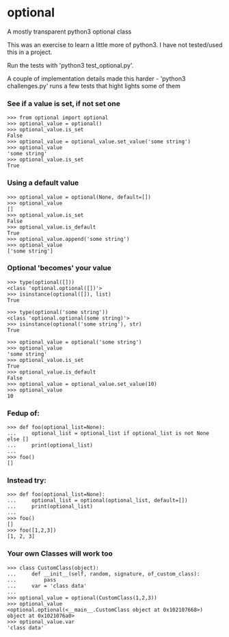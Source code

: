 # optional
A mostly transparent python3 optional class

This was an exercise to learn a little more of python3. I have not tested/used this in a project.

Run the tests with 'python3 test_optional.py'. 

A couple of implementation details made this harder - 'python3 challenges.py' runs a few tests that hight lights some of them

### See if a value is set, if not set one
    >>> from optional import optional
    >>> optional_value = optional()
    >>> optional_value.is_set
    False
    >>> optional_value = optional_value.set_value('some string')
    >>> optional_value
    'some string'
    >>> optional_value.is_set
    True

### Using a default value
    >>> optional_value = optional(None, default=[])
    >>> optional_value
    []
    >>> optional_value.is_set
    False
    >>> optional_value.is_default
    True
    >>> optional_value.append('some string')
    >>> optional_value
    ['some string']
### Optional 'becomes' your value
    >>> type(optional([]))
    <class 'optional.optional([])'>
    >>> isinstance(optional([]), list)
    True
    
    >>> type(optional('some string'))
    <class 'optional.optional(some string)'>
    >>> isinstance(optional('some string'), str)
    True
    
    >>> optional_value = optional('some string')
    >>> optional_value
    'some string'
    >>> optional_value.is_set
    True
    >>> optional_value.is_default
    False
    >>> optional_value = optional_value.set_value(10)
    >>> optional_value
    10

### Fedup of:

    >>> def foo(optional_list=None):
    ...     optional_list = optional_list if optional_list is not None else []
    ...     print(optional_list)
    ... 
    >>> foo()
    []

### Instead try:

    >>> def foo(optional_list=None):
    ...     optional_list = optional(optional_list, default=[])
    ...     print(optional_list)
    ... 
    >>> foo()
    []
    >>> foo([1,2,3])
    [1, 2, 3]

### Your own Classes will work too
    >>> class CustomClass(object):
    ...     def __init__(self, random, signature, of_custom_class):
    ...         pass
    ...     var = 'class data'
    ... 
    >>> optional_value = optional(CustomClass(1,2,3))
    >>> optional_value
    <optional.optional(<__main__.CustomClass object at 0x102107668>) object at 0x1021076a0>
    >>> optional_value.var
    'class data'
